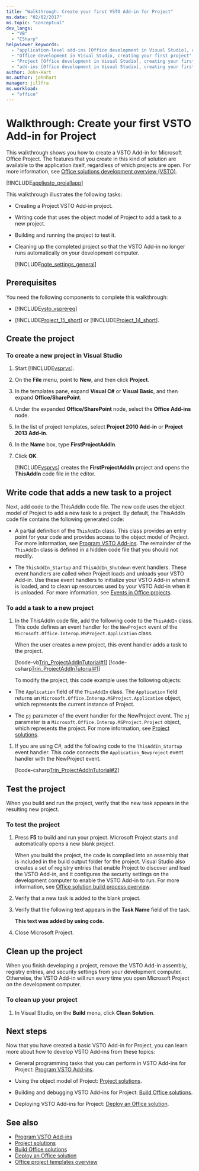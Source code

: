 ```yaml
---
title: "Walkthrough: Create your first VSTO Add-in for Project"
ms.date: "02/02/2017"
ms.topic: "conceptual"
dev_langs:
  - "VB"
  - "CSharp"
helpviewer_keywords:
  - "application-level add-ins [Office development in Visual Studio], creating your first project"
  - "Office development in Visual Studio, creating your first project"
  - "Project [Office development in Visual Studio], creating your first project"
  - "add-ins [Office development in Visual Studio], creating your first project"
author: John-Hart
ms.author: johnhart
manager: jillfra
ms.workload:
  - "office"
---
```

# Walkthrough: Create your first VSTO Add-in for Project
  This walkthrough shows you how to create a VSTO Add-in for Microsoft Office Project. The features that you create in this kind of solution are available to the application itself, regardless of which projects are open. For more information, see [Office solutions development overview &#40;VSTO&#41;](../vsto/office-solutions-development-overview-vsto.md).

 [!INCLUDE[appliesto_projallapp](../vsto/includes/appliesto-projallapp-md.md)]

 This walkthrough illustrates the following tasks:

- Creating a Project VSTO Add-in project.

- Writing code that uses the object model of Project to add a task to a new project.

- Building and running the project to test it.

- Cleaning up the completed project so that the VSTO Add-in no longer runs automatically on your development computer.

  [!INCLUDE[note_settings_general](../sharepoint/includes/note-settings-general-md.md)]

## Prerequisites
 You need the following components to complete this walkthrough:

- [!INCLUDE[vsto_vsprereq](../vsto/includes/vsto-vsprereq-md.md)]

- [!INCLUDE[Project_15_short](../vsto/includes/project-15-short-md.md)] or [!INCLUDE[Project_14_short](../vsto/includes/project-14-short-md.md)].

## Create the project

### To create a new project in Visual Studio

1. Start [!INCLUDE[vsprvs](../sharepoint/includes/vsprvs-md.md)].

2. On the **File** menu, point to **New**, and then click **Project**.

3. In the templates pane, expand **Visual C#** or **Visual Basic**, and then expand **Office/SharePoint**.

4. Under the expanded **Office/SharePoint** node, select the **Office Add-ins** node.

5. In the list of project templates, select **Project 2010 Add-in** or **Project 2013 Add-in**.

6. In the **Name** box, type **FirstProjectAddIn**.

7. Click **OK**.

     [!INCLUDE[vsprvs](../sharepoint/includes/vsprvs-md.md)] creates the **FirstProjectAddIn** project and opens the **ThisAddIn** code file in the editor.

## Write code that adds a new task to a project
 Next, add code to the ThisAddIn code file. The new code uses the object model of Project to add a new task to a project. By default, the ThisAddIn code file contains the following generated code:

- A partial definition of the `ThisAddIn` class. This class provides an entry point for your code and provides access to the object model of Project. For more information, see [Program VSTO Add-ins](../vsto/programming-vsto-add-ins.md). The remainder of the `ThisAddIn` class is defined in a hidden code file that you should not modify.

- The `ThisAddIn_Startup` and `ThisAddIn_Shutdown` event handlers. These event handlers are called when Project loads and unloads your VSTO Add-in. Use these event handlers to initialize your VSTO Add-in when it is loaded, and to clean up resources used by your VSTO Add-in when it is unloaded. For more information, see [Events in Office projects](../vsto/events-in-office-projects.md).

### To add a task to a new project

1. In the ThisAddIn code file, add the following code to the `ThisAddIn` class. This code defines an event handler for the `NewProject` event of the `Microsoft.Office.Interop.MSProject.Application` class.

    When the user creates a new project, this event handler adds a task to the project.

    [!code-vb[Trin_ProjectAddInTutorial#1](../vsto/codesnippet/VisualBasic/Trin_ProjectAddInTutorial/ThisAddIn.vb#1)]
    [!code-csharp[Trin_ProjectAddInTutorial#1](../vsto/codesnippet/CSharp/Trin_ProjectAddInTutorial/ThisAddIn.cs#1)]

   To modify the project, this code example uses the following objects:

- The `Application` field of the `ThisAddIn` class. The `Application` field returns an `Microsoft.Office.Interop.MSProject.Application` object, which represents the current instance of Project.

- The `pj` parameter of the event handler for the NewProject event. The `pj` parameter is a `Microsoft.Office.Interop.MSProject.Project` object, which represents the project. For more information, see [Project solutions](../vsto/project-solutions.md).

1. If you are using C#, add the following code to the `ThisAddIn_Startup` event handler. This code connects the `Application_Newproject` event handler with the NewProject event.

     [!code-csharp[Trin_ProjectAddInTutorial#2](../vsto/codesnippet/CSharp/Trin_ProjectAddInTutorial/ThisAddIn.cs#2)]

## Test the project
 When you build and run the project, verify that the new task appears in the resulting new project.

### To test the project

1. Press **F5** to build and run your project. Microsoft Project starts and automatically opens a new blank project.

     When you build the project, the code is compiled into an assembly that is included in the build output folder for the project. Visual Studio also creates a set of registry entries that enable Project to discover and load the VSTO Add-in, and it configures the security settings on the development computer to enable the VSTO Add-in to run. For more information, see [Office solution build process overview](/previous-versions/visualstudio/visual-studio-2010/h2c9cdc0(v=vs.100)).

2. Verify that a new task is added to the blank project.

3. Verify that the following text appears in the **Task Name** field of the task.

     **This text was added by using code.**

4. Close Microsoft Project.

## Clean up the project
 When you finish developing a project, remove the VSTO Add-in assembly, registry entries, and security settings from your development computer. Otherwise, the VSTO Add-in will run every time you open Microsoft Project on the development computer.

### To clean up your project

1. In Visual Studio, on the **Build** menu, click **Clean Solution**.

## Next steps
 Now that you have created a basic VSTO Add-in for Project, you can learn more about how to develop VSTO Add-ins from these topics:

- General programming tasks that you can perform in VSTO Add-ins for Project: [Program VSTO Add-ins](../vsto/programming-vsto-add-ins.md).

- Using the object model of Project: [Project solutions](../vsto/project-solutions.md).

- Building and debugging VSTO Add-ins for Project: [Build Office solutions](../vsto/building-office-solutions.md).

- Deploying VSTO Add-ins for Project: [Deploy an Office solution](../vsto/deploying-an-office-solution.md).

## See also
- [Program VSTO Add-ins](../vsto/programming-vsto-add-ins.md)
- [Project solutions](../vsto/project-solutions.md)
- [Build Office solutions](../vsto/building-office-solutions.md)
- [Deploy an Office solution](../vsto/deploying-an-office-solution.md)
- [Office project templates overview](../vsto/office-project-templates-overview.md)
